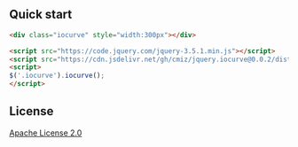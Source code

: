 ## Quick start

```html
<div class="iocurve" style="width:300px"></div>

<script src="https://code.jquery.com/jquery-3.5.1.min.js"></script>
<script src="https://cdn.jsdelivr.net/gh/cmiz/jquery.iocurve@0.0.2/dist/jquery.iocurve.min.js"></script>
<script>
$('.iocurve').iocurve();
</script>
```

## License
[Apache License 2.0](https://www.apache.org/licenses/LICENSE-2.0)
